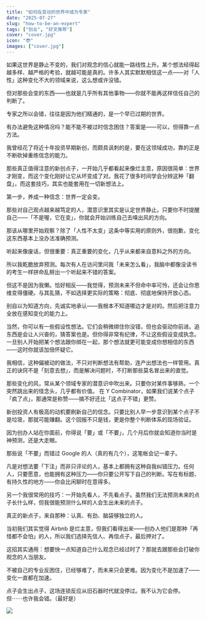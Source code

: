 ```yaml
---
title: "如何在变动的世界中成为专家"
date: "2025-07-27"
slug: "how-to-be-an-expert"
tags: ["创业", "好文推荐"]
cover: "cover.jpg"
icon: "😎"
images: ["cover.jpg"]
---
```

如果这世界是静止不变的，我们对观念的信心就能一路线性上升。某个想法经得起越多样、越严格的考验，就越可能是真的。许多人其实默默相信这一点——对「人性」这种变化不大的领域来说，这么想或许没错。



但对那些会变的东西——也就是几乎所有其他事物——你就不能再这样信任自己的判断了。



专家之所以会错，往往是因为他们精通的，是一个早已过期的世界。



有办法避免这种情况吗？能不能不被过时信念困住？答案是——可以，但得靠一点方法。



我曾经花了将近十年投资早期新创，而颇具讽刺的是，要在这领域成功，靠的正是不断砍掉重练信念的能力。



那些真正值得注意的新创点子，一开始几乎都看起来像烂主意，原因很简单：世界才刚变，而这个变化刚好让它从坏变成了对。我花了很多时间学会分辨这种「翻盘」，而这套技巧，其实也能套用在一切新想法上。



第一步，养成一种信念：世界一定会变。



那些对自己观点越来越笃定的人，潜意识里其实是认定世界静止。只要你不时提醒自己——「不是喔，它在变」，你就会开始训练自己去嗅出风的方向。



那该从哪里开始观察？除了「人性不太变」这条中等实用的原则外，很抱歉，变化这东西基本上没办法准确预测。



听起来像废话，但很重要：真正重要的变化，几乎从来都来自意料之外的方向。



所以我乾脆放弃预测。每次有人在访问里问我「未来怎么看」，我脑中都像没读书的考生一样拼命乱掰出一个听起来不错的答案。



但这不是因为我懒。恰好相反——我觉得，预测未来不但命中率可怜，还会让你思维变得僵硬。与其乱猜，不如选择更实际的策略：彻底、彻底地保持开放心态。



别自以为知道方向，先诚实地承认——我根本不知道哪边才是对的。然后把注意力全放在感知变化的能力上。



当然，你可以有一些假设性想法。它们会稍微绑住你没错，但也会驱动你前进。追东西是会让人兴奋的，猜答案也是。但你得非常有纪律，不让这些假设变成执念。
一旦别人开始把某个想法跟你绑在一起，那个想法就更可能变成你想相信的东西——这时你就该加倍怀疑它。



我相信，这种偏被动的做法，不只对判断想法有帮助，连产出想法也一样管用。真正的诀窍不是「刻意去想」，而是解决问题时，不打断那些莫名冒出来的直觉。



那些变化的风，常从某个领域专家的潜意识中吹出来。只要你对某件事够熟，一个突然跳出来的怪念头，几乎都有价值。
在 Y Combinator，如果我们说某个点子「疯了点」，那通常是称赞——搞不好还比「这点子不错」更赞。



新创投资人有极高的动机要刷新自己的信念。只要比别人早一步意识到某个点子不是垃圾，那就可能赚翻。这个回报不只是钱，更是你整个判断体系的现场验证。



因为创办人站在你面前，你得说「要」或「不要」，几个月后你就会知道你当时是神预测，还是大走眼。



那些说「不要」而错过 Google 的人（真的有几个），这笔帐会记一辈子。



凡是对想法要「下注」而非只评论的人，基本上都拥有这种自我纠错压力。任何人，只要愿意，也能拥有这种压力——你只要公开写下自己的判断。写在有标题、有持久性的地方——你会比闲聊时在意得多。



另一个我很常用的技巧：一开始先看人，不先看点子。虽然我们无法预测未来的点子长什么样，但我很能预测什么样的人会生出未来的点子。



真正的新点子，来自那种：认真、有劲、脑袋够独立的人。



当初我们其实觉得 Airbnb 是烂主意，但我们看得出来——创办人他们是那种「再怪都不会怕」的人，所以我们选择先信人、再信点子，最后押对了。



这招其实通用：想要快一点知道自己什么观念已经过时了？那就去跟那些会打破你观念的人当朋友。



不被自己的专业反困住，已经够难了，而未来只会更难。因为变化不是加速了——变化一直都在加速。



点子会生出点子，这场连锁反应从旧石器时代就没停过。我不认为它会停。
但⋯⋯也许我会错。（最好是）




![](https://prod-files-secure.s3.us-west-2.amazonaws.com/112d0858-5090-4d34-a606-b75eb8d65fd2/46476355-9cf3-4e99-9b7a-3531bc426380/1000202064.png?X-Amz-Algorithm=AWS4-HMAC-SHA256&X-Amz-Content-Sha256=UNSIGNED-PAYLOAD&X-Amz-Credential=ASIAZI2LB466RXCHCBCX%2F20250912%2Fus-west-2%2Fs3%2Faws4_request&X-Amz-Date=20250912T103404Z&X-Amz-Expires=3600&X-Amz-Security-Token=IQoJb3JpZ2luX2VjELL%2F%2F%2F%2F%2F%2F%2F%2F%2F%2FwEaCXVzLXdlc3QtMiJGMEQCIBcpE7c%2BlpG2DORxZ6K%2B%2FG5CuPF%2FWo3xgWunZ8CtZEtVAiAuwrECklvZLOLxmmUWK5pk22ahGEV8cr5ZHXtcG88Quir%2FAwgrEAAaDDYzNzQyMzE4MzgwNSIMxuZUmsaZL6U0T%2FmmKtwDDSs0NeznUj%2B%2FdYO0Or9M5B3j60DTAn8ZmHOantol9VR8ViU1%2FU7MFf19rEWi2VPKSNRIBMf35gCgFy7Yv7ZXNGf4VX2lqWvsfrlDq0bBNz7JRcvVLwjY7uUHdVn3eWSGC4oe0%2FE4K8gkkbP%2FbU4YQxQ%2FSs9jliiW4oE0uKmyfR70T5NnHiXSVxqrE3dy4UW4tfdTTmQjbGycKkkIxU60hDKlZbSvapb%2FlnvdRHqUIan%2F%2FT%2FW87D%2FlOsxvPi1u9%2BLHI%2BHOhbtoepd%2F6Z83U9Z0TzL9G51U6P8X6z3gRuQgGY65soH%2Bon6KDxKEf7M8qk8t2iqkcx6bEmE%2BKQlclhf5kao%2B21ZteAW2UlD0WWk8nYjp1dRXKNRvxUo47S6XWF6Qh51cgGIcKmOc7VcKvTkskYh34m7r7L9kBdQeHH1QoorEGcNQkdWBZuD899IuQK1VO6dcWbEl72Daa00%2FFt6I58MqagjVddYD5Y%2BMyRgB1bqoyoP7Pguf0OHuKaHIhwDl89qbAcxIDsvSpwlwhkrcvEw8AfKG72X1fGbO92f0WY8anKMP6kHQhLakfqAnU2O3BzkVK3WkIDTjTx7c5dg9zUU3RzTQkVTGSDzRMYb997oKN%2B8tjPfy1HA0NQwueWPxgY6pgHAioobBi7dUKaoFNXLZX6sL162qJmreGlyg6svPjjOY5YDhiZckFLKiqHam24%2BqK5J5la2ANpplnTt7FLnuCsSDuKqObslB2NOnP%2BRe2x%2FOU1zVO031mH7plXmgy9JMoW5CGerRY9fFFJM3w89Mq%2Fzg8jl7OHD5ylHlVVWJVngKQhjViAZC6VbgHG%2Bd2wP8dFWkVPhznQTYUSu41mVjhnDfKx%2Fwq7h&X-Amz-Signature=462d9692b3fafe115ffd31b2a62861a7f207cb1bd0bb788a011444e83d8f5140&X-Amz-SignedHeaders=host&x-amz-checksum-mode=ENABLED&x-id=GetObject)

